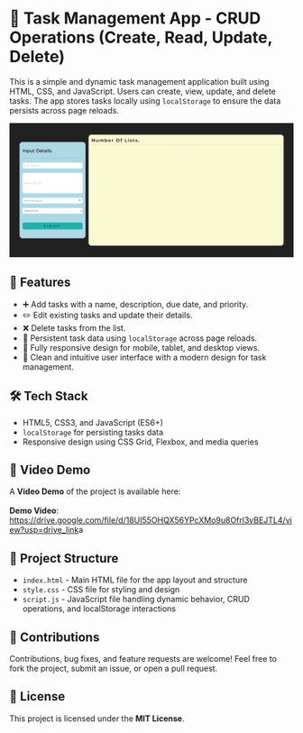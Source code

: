 <h1>📝 Task Management App - CRUD Operations (Create, Read, Update, Delete)</h1>

<p>
  This is a simple and dynamic task management application built using HTML, CSS, and JavaScript. Users can create, view, update, and delete tasks. 
  The app stores tasks locally using <code>localStorage</code> to ensure the data persists across page reloads.
</p>

<img src="https://github.com/Rohit-Pakhre09/List-Management-App/blob/dae8531d277a81d62d98acd9c0904347764b9bd8/Task%20List/Assets/list%20management.png" alt="Task Management App">

<h2>🚀 Features</h2>
<ul>
  <li>➕ Add tasks with a name, description, due date, and priority.</li>
  <li>✏️ Edit existing tasks and update their details.</li>
  <li>❌ Delete tasks from the list.</li>
  <li>💾 Persistent task data using <code>localStorage</code> across page reloads.</li>
  <li>📱 Fully responsive design for mobile, tablet, and desktop views.</li>
  <li>🎨 Clean and intuitive user interface with a modern design for task management.</li>
</ul>

<h2>🛠️ Tech Stack</h2>
<ul>
  <li>HTML5, CSS3, and JavaScript (ES6+)</li>
  <li><code>localStorage</code> for persisting tasks data</li>
  <li>Responsive design using CSS Grid, Flexbox, and media queries</li>
</ul>

<h2>🎥 Video Demo</h2>
<p>
  A <strong>Video Demo</strong> of the project is available here:<br><br>
 <span><b>Demo Video</b></span>: <a href="https://drive.google.com/file/d/18UI55OHQX56YPcXMo9u8Ofrl3vBEJTL4/view?usp=drive_link">https://drive.google.com/file/d/18UI55OHQX56YPcXMo9u8Ofrl3vBEJTL4/view?usp=drive_link</a>a
</p>

<h2>📂 Project Structure</h2>
<ul>
  <li><code>index.html</code> - Main HTML file for the app layout and structure</li>
  <li><code>style.css</code> - CSS file for styling and design</li>
  <li><code>script.js</code> - JavaScript file handling dynamic behavior, CRUD operations, and localStorage interactions</li>
</ul>

<h2>🙌 Contributions</h2>
<p>
  Contributions, bug fixes, and feature requests are welcome! Feel free to fork the project, submit an issue, or open a pull request.
</p>

<h2>📄 License</h2>
<p>
  This project is licensed under the <strong>MIT License</strong>.
</p>
